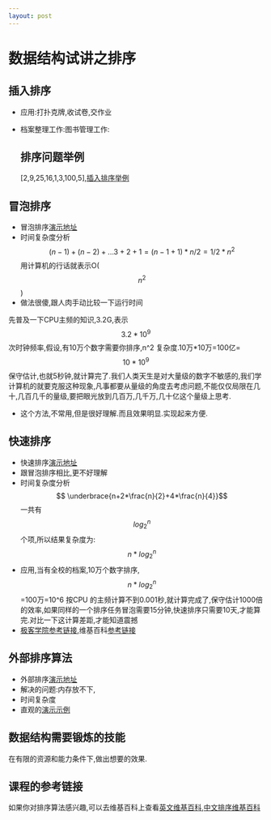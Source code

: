 ```yaml
---
layout: post
---
```


# 数据结构试讲之排序

## 插入排序

* 应用:打扑克牌,收试卷,交作业

* 档案整理工作:图书管理工作:



  ## 排序问题举例

  [2,9,25,16,1,3,100,5],[插入排序举例](http://panthema.net/2013/sound-of-sorting/)

## 冒泡排序

* 冒泡排序[演示地址](https://upload.wikimedia.org/wikipedia/commons/c/c8/Bubble-sort-example-300px.gif)
* 时间复杂度分析$$ (n-1)+(n-2)+... 3+2+1=(n-1+1)*n/2 = 1/2*n^2$$ 用计算机的行话就表示O($$n^2$$)
* 做法很傻,跟人肉手动比较一下运行时间

先普及一下CPU主频的知识,3.2G,表示$$3.2*10^9$$次时钟频率,假设,有10万个数字需要你排序,n^2 复杂度.10万*10万=100亿= $$10 * 10^9$$ 保守估计,也就5秒钟,就计算完了.我们人类天生是对大量级的数字不敏感的,我们学计算机的就要克服这种现象,凡事都要从量级的角度去考虑问题,不能仅仅局限在几十,几百几千的量级,要把眼光放到几百万,几千万,几十亿这个量级上思考.

* 这个方法,不常用,但是很好理解.而且效果明显.实现起来方便.

## 快速排序

* 快速排序[演示地址]()
* 跟冒泡排序相比,更不好理解
* 时间复杂度分析$$ \underbrace{n+2*\frac{n}{2}+4*\frac{n}{4}}$$ 一共有$$log_2^n$$个项,所以结果复杂度为:$$n* log_2^n$$
* 应用,当有全校的档案,10万个数字排序,$$n*log_2^n$$ =100万=10^6 按CPU 的主频计算不到0.001秒,就计算完成了,保守估计1000倍的效率,如果同样的一个排序任务冒泡需要15分钟,快速排序只需要10天,才能算完.对比一下这计算差距,才能知道震撼
* [极客学院参考链接](http://wiki.jikexueyuan.com/project/easy-learn-algorithm/fast-sort.html),维基百科[参考链接](https://www.wikiwand.com/en/Quicksort)

## 外部排序算法

* 外部排序[演示地址](https://upload.wikimedia.org/wikipedia/commons/c/cc/Merge-sort-example-300px.gif?1537845762878)
* 解决的问题:内存放不下,
* 时间复杂度
* 直观的[演示示例](https://upload.wikimedia.org/wikipedia/commons/c/c5/Merge_sort_animation2.gif)

## 数据结构需要锻炼的技能

在有限的资源和能力条件下,做出想要的效果.

## 课程的参考链接

如果你对排序算法感兴趣,可以去维基百科上查看[英文维基百科](https://www.wikiwand.com/en/Sorting_algorithm),[中文排序维基百科](https://www.wikiwand.com/en/Sorting_algorithm)

